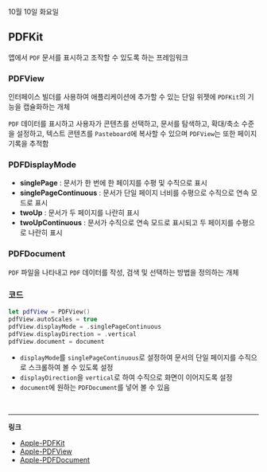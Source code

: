 10월 10일 화요일

## PDFKit
앱에서 `PDF` 문서를 표시하고 조작할 수 있도록 하는 프레임워크

### PDFView
인터페이스 빌더를 사용하여 애플리케이션에 추가할 수 있는 단일 위젯에 `PDFKit`의 기능을 캡슐화하는 개체

`PDF` 데이터를 표시하고 사용자가 콘텐츠를 선택하고, 문서를 탐색하고, 확대/축소 수준을 설정하고, 텍스트 콘텐츠를 `Pasteboard`에 복사할 수 있으며 `PDFView`는 또한 페이지 기록을 추적함

### PDFDisplayMode
- **singlePage** : 문서가 한 번에 한 페이지를 수평 및 수직으로 표시
- **singlePageContinuous** : 문서가 단일 페이지 너비를 수평으로 수직으로 연속 모드로 표시
- **twoUp** : 문서가 두 페이지를 나란히 표시
- **twoUpContinuous** : 문서가 수직으로 연속 모드로 표시되고 두 페이지를 수평으로 나란히 표시

### PDFDocument
`PDF` 파일을 나타내고 `PDF` 데이터를 작성, 검색 및 선택하는 방법을 정의하는 개체

### 코드

```swift
let pdfView = PDFView()
pdfView.autoScales = true
pdfView.displayMode = .singlePageContinuous
pdfView.displayDirection = .vertical
pdfView.document = document
```
- `displayMode`를 `singlePageContinuous`로 설정하여 문서의 단일 페이지를 수직으로 스크롤하여 볼 수 있도록 설정
- `displayDirection`을 `vertical`로 하여 수직으로 화면이 이어지도록 설정
- `document`에 원하는 `PDFDocument`를 넣어 볼 수 있음

<br>

---
**링크**
- [Apple-PDFKit](https://developer.apple.com/documentation/pdfkit)
- [Apple-PDFView](https://developer.apple.com/documentation/pdfkit/pdfview)
- [Apple-PDFDocument](https://developer.apple.com/documentation/pdfkit/pdfdocument)
